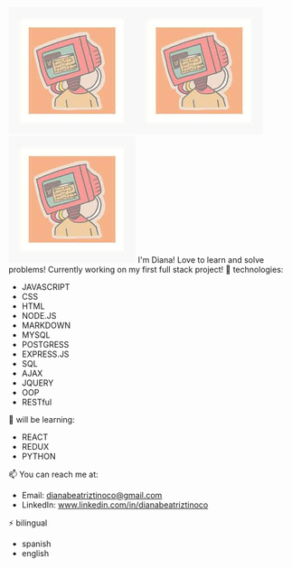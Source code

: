 ![Logo](/download.jpg)![Logo](/download.jpg)![Logo](/download.jpg)
I'm Diana! Love to learn and solve problems! Currently working on my first full stack project! 
🔭 technologies:               
- JAVASCRIPT
- CSS 
- HTML
- NODE.JS
- MARKDOWN
- MYSQL
- POSTGRESS
- EXPRESS.JS
- SQL
- AJAX 
- JQUERY
- OOP
- RESTful 

🌱  will be learning: 
- REACT 
- REDUX
- PYTHON

📫  You can reach me at: 

- Email: dianabeatriztinoco@gmail.com
- LinkedIn: www.linkedin.com/in/dianabeatriztinoco

⚡ bilingual
- spanish 
- english 

<!--
**dianabeatriztinoco/dianabeatriztinoco** is a ✨ _special_ ✨ repository because its `README.md` (this file) appears on your GitHub profile.


-->
